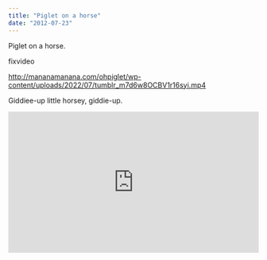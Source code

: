 ```yaml
---
title: "Piglet on a horse"
date: "2012-07-23"
---
```


Piglet on a horse.

fixvideo

http://mananamanana.com/ohpiglet/wp-content/uploads/2022/07/tumblr_m7d6w8OCBV1r16syi.mp4

Giddiee-up little horsey, giddie-up.

<div style="padding:56.25% 0 0 0;position:relative;"><iframe src="https://player.vimeo.com/video/993518274?badge=0&amp;autopause=0&amp;player_id=0&amp;app_id=58479" frameborder="0" allow="autoplay; fullscreen; picture-in-picture; clipboard-write" style="position:absolute;top:0;left:0;width:100%;height:100%;" title="tumblr_m7d6w8OCBV1r16syi"></iframe></div><script src="https://player.vimeo.com/api/player.js"></script>
